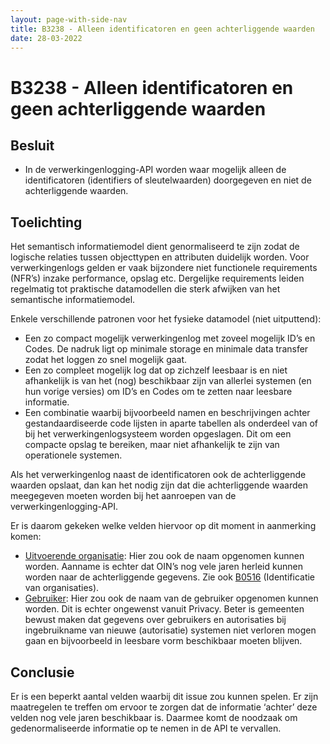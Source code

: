 ```yaml
---
layout: page-with-side-nav
title: B3238 - Alleen identificatoren en geen achterliggende waarden
date: 28-03-2022
---
```


# B3238 - Alleen identificatoren en geen achterliggende waarden

## Besluit
-	In de verwerkingenlogging-API worden waar mogelijk alleen de identificatoren (identifiers of sleutelwaarden) doorgegeven en niet de achterliggende waarden.

## Toelichting
Het semantisch informatiemodel dient genormaliseerd te zijn zodat de logische relaties tussen objecttypen en attributen duidelijk worden. Voor verwerkingenlogs gelden er vaak bijzondere niet functionele requirements (NFR’s) inzake performance, opslag etc. Dergelijke requirements leiden regelmatig tot praktische datamodellen die sterk afwijken van het semantische informatiemodel.

Enkele verschillende patronen voor het fysieke datamodel (niet uitputtend):
-	Een zo compact mogelijk verwerkingenlog met zoveel mogelijk ID’s en Codes. De nadruk ligt op minimale storage en minimale data transfer zodat het loggen zo snel mogelijk gaat.
-	Een zo compleet mogelijk log dat op zichzelf leesbaar is en niet afhankelijk is van het (nog) beschikbaar zijn van allerlei systemen (en hun vorige versies) om ID’s en Codes om te zetten naar leesbare informatie.
-	Een combinatie waarbij bijvoorbeeld namen en beschrijvingen achter gestandaardiseerde code lijsten in aparte tabellen als onderdeel van of bij het verwerkingenlogsysteem worden opgeslagen. Dit om een compacte opslag te bereiken, maar niet afhankelijk te zijn van operationele systemen.

Als het verwerkingenlog naast de identificatoren ook de achterliggende waarden opslaat, dan kan het nodig zijn dat die achterliggende waarden meegegeven moeten worden bij het aanroepen van de verwerkingenlogging-API.

Er is daarom gekeken welke velden hiervoor op dit moment in aanmerking komen:
-	[Uitvoerende organisatie](../../../gegevenswoordenboek/attributen/Uitvoerder.md): Hier zou ook de naam opgenomen kunnen worden. Aanname is echter dat OIN’s nog vele jaren herleid kunnen worden naar de achterliggende gegevens. Zie ook [B0516](./0516.md) (Identificatie van organisaties).
-	[Gebruiker](../../../gegevenswoordenboek/attributen/Gebruiker.md): Hier zou ook de naam van de gebruiker opgenomen kunnen worden. Dit is echter ongewenst vanuit Privacy. Beter is gemeenten bewust maken dat gegevens over gebruikers en autorisaties bij ingebruikname van nieuwe (autorisatie) systemen niet verloren mogen gaan en bijvoorbeeld in leesbare vorm beschikbaar moeten blijven.

## Conclusie
Er is een beperkt aantal velden waarbij dit issue zou kunnen spelen. Er zijn maatregelen te treffen om ervoor te zorgen dat de informatie ‘achter’ deze velden nog vele jaren beschikbaar is. Daarmee komt de noodzaak om gedenormaliseerde informatie op te nemen in de API te vervallen.
